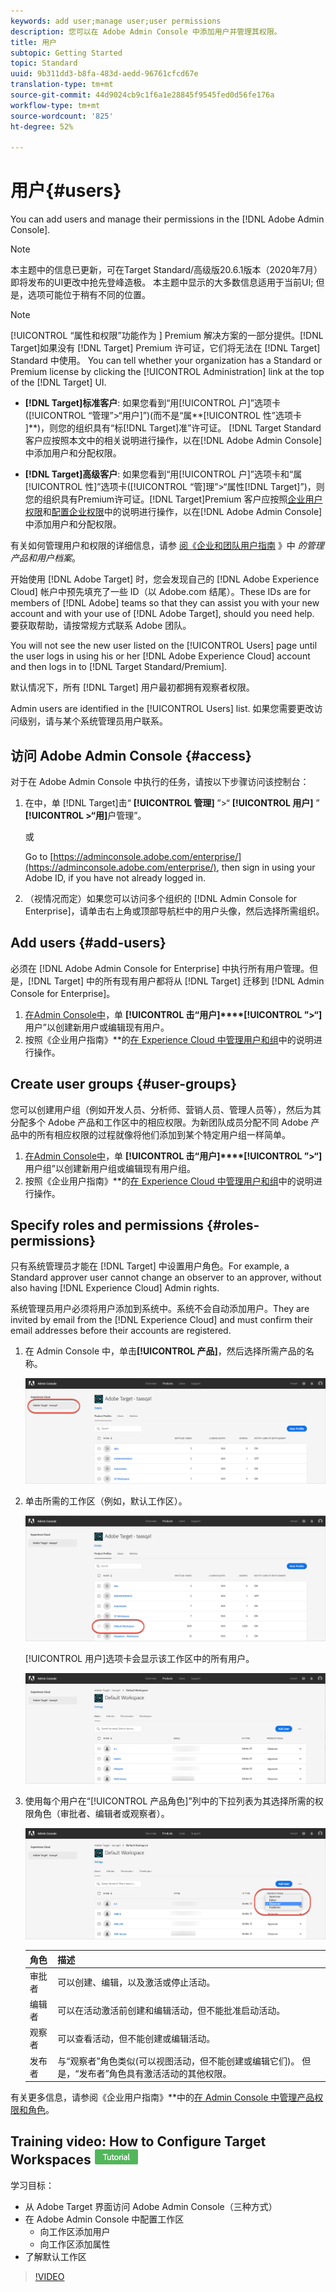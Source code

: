 ```yaml
---
keywords: add user;manage user;user permissions
description: 您可以在 Adobe Admin Console 中添加用户并管理其权限。
title: 用户
subtopic: Getting Started
topic: Standard
uuid: 9b311dd3-b8fa-483d-aedd-96761cfcd67e
translation-type: tm+mt
source-git-commit: 44d9024cb9c1f6a1e28845f9545fed0d56fe176a
workflow-type: tm+mt
source-wordcount: '825'
ht-degree: 52%

---
```



# 用户{#users}

You can add users and manage their permissions in the [!DNL Adobe Admin Console].

>[!NOTE]
>
>本主题中的信息已更新，可在Target Standard/高级版20.6.1版本（2020年7月）即将发布的UI更改中抢先登峰造极。 本主题中显示的大多数信息适用于当前UI; 但是，选项可能位于稍有不同的位置。

>[!NOTE]
>
>[!UICONTROL “属性和权限”功能作为 ] Premium 解决方案的一部分提供。[!DNL Target]如果没有 [!DNL Target] Premium 许可证，它们将无法在 [!DNL Target] Standard 中使用。
>You can tell whether your organization has a Standard or Premium license by clicking the [!UICONTROL Administration] link at the top of the [!DNL Target] UI.
>
>* **[!DNL Target]标准客户&#x200B;**: 如果您看到“用[!UICONTROL 户]”选项卡([!UICONTROL “管理”>“用户]”)(而不是“属**[!UICONTROL 性”选项卡&#x200B;]**)，则您的组织具有“标[!DNL Target]准”许可证。 [!DNL Target Standard 客户应按照本文中的相关说明进行操作，以在[!DNL Adobe Admin Console]中添加用户和分配权限。
   >
   >
* **[!DNL Target]高级客户&#x200B;**: 如果您看到“用[!UICONTROL 户]”选项卡和“属[!UICONTROL 性]”选项卡([!UICONTROL “管]理”>“属性[!DNL Target]”)，则您的组织具有Premium许可证。[!DNL Target]Premium 客户应按照[企业用户权限](/help/administrating-target/c-user-management/property-channel/property-channel.md)和[配置企业权限](/help/administrating-target/c-user-management/property-channel/properties-overview.md)中的说明进行操作，以在[!DNL Adobe Admin Console]中添加用户和分配权限。
>
>
有关如何管理用户和权限的详细信息，请参 [阅《企业和团队用户指南](https://helpx.adobe.com/enterprise/using/manage-products-and-profiles.html) 》中 *的管理产品和用户档案*。

开始使用 [!DNL Adobe Target] 时，您会发现自己的 [!DNL Adobe Experience Cloud] 帐户中预先填充了一些 ID（以 Adobe.com 结尾）。These IDs are for members of [!DNL Adobe] teams so that they can assist you with your new account and with your use of [!DNL Adobe Target], should you need help. 要获取帮助，请按常规方式联系 Adobe 团队。

You will not see the new user listed on the [!UICONTROL Users] page until the user logs in using his or her [!DNL Adobe Experience Cloud] account and then logs in to [!DNL Target Standard/Premium].

默认情况下，所有 [!DNL Target] 用户最初都拥有观察者权限。

Admin users are identified in the [!UICONTROL Users] list. 如果您需要更改访问级别，请与某个系统管理员用户联系。

## 访问 Adobe Admin Console {#access}

对于在 Adobe Admin Console 中执行的任务，请按以下步骤访问该控制台：

1. 在中，单 [!DNL Target]击“ **[!UICONTROL 管理]** ”>“ **[!UICONTROL 用户]** ” **[!UICONTROL >“用]**&#x200B;户管理”。

   或

   Go to [https://adminconsole.adobe.com/enterprise/](https://adminconsole.adobe.com/enterprise/), then sign in using your Adobe ID, if you have not already logged in.

1. （视情况而定）如果您可以访问多个组织的 [!DNL Admin Console for Enterprise]，请单击右上角或顶部导航栏中的用户头像，然后选择所需组织。

## Add users {#add-users}

必须在 [!DNL Adobe Admin Console for Enterprise] 中执行所有用户管理。但是，[!DNL Target] 中的所有现有用户都将从 [!DNL Target] 迁移到 [!DNL Admin Console for Enterprise]。

1. [在Admin Console中](../../../administrating-target/c-user-management/c-user-management/user-management.md#section_79796E0227D048F59BAE0AB02E544EBE)，单 **[!UICONTROL 击“用户]****[!UICONTROL ”>“]** 用户”以创建新用户或编辑现有用户。
1. 按照《企业用户指南》**&#x200B;的[在 Experience Cloud 中管理用户和组](https://helpx.adobe.com/enterprise/help/users.html)中的说明进行操作。

## Create user groups {#user-groups}

您可以创建用户组（例如开发人员、分析师、营销人员、管理人员等），然后为其分配多个 Adobe 产品和工作区中的相应权限。为新团队成员分配不同 Adobe 产品中的所有相应权限的过程就像将他们添加到某个特定用户组一样简单。

1. [在Admin Console中](../../../administrating-target/c-user-management/c-user-management/user-management.md#section_79796E0227D048F59BAE0AB02E544EBE)，单 **[!UICONTROL 击“用户]****[!UICONTROL ”>“]** 用户组”以创建新用户组或编辑现有用户组。
1. 按照《企业用户指南》**&#x200B;的[在 Experience Cloud 中管理用户和组](https://helpx.adobe.com/enterprise/help/users.html)中的说明进行操作。

## Specify roles and permissions {#roles-permissions}

只有系统管理员才能在 [!DNL Target] 中设置用户角色。For example, a Standard approver user cannot change an observer to an approver, without also having [!DNL Experience Cloud] Admin rights.

系统管理员用户必须将用户添加到系统中。系统不会自动添加用户。They are invited by email from the [!DNL Experience Cloud] and must confirm their email addresses before their accounts are registered.

1. [](../../../administrating-target/c-user-management/c-user-management/user-management.md#section_79796E0227D048F59BAE0AB02E544EBE)在 Admin Console 中，单击&#x200B;**[!UICONTROL 产品]**，然后选择所需产品的名称。

   ![“产品”选项卡](/help/administrating-target/c-user-management/c-user-management/assets/workspace-publisher.png)

1. 单击所需的工作区（例如，默认工作区）。

   ![默认工作区](/help/administrating-target/c-user-management/c-user-management/assets/default-workspace-new.png)

   [!UICONTROL 用户]选项卡会显示该工作区中的所有用户。

   ![配置用户](/help/administrating-target/c-user-management/c-user-management/assets/configuration_users-new-publisher.png)

1. 使用每个用户在“[!UICONTROL 产品角色]”列中的下拉列表为其选择所需的权限角色（审批者、编辑者或观察者）。

   ![产品角色下拉式列表](/help/administrating-target/c-user-management/c-user-management/assets/product-role-new.png)

   | 角色 | 描述 |
   |--- |--- |
   | 审批者 | 可以创建、编辑，以及激活或停止活动。 |
   | 编辑者 | 可以在活动激活前创建和编辑活动，但不能批准启动活动。 |
   | 观察者 | 可以查看活动，但不能创建或编辑活动。 |
   | 发布者 | 与“观察者”角色类似(可以视图活动，但不能创建或编辑它们)。 但是，“发布者”角色具有激活活动的其他权限。 |

有关更多信息，请参阅《企业用户指南》**&#x200B;中的[在 Admin Console 中管理产品权限和角色](https://helpx.adobe.com/enterprise/help/manage-permissions-and-roles.html)。

## Training video: How to Configure Target Workspaces ![Tutorial badge](/help/assets/tutorial.png)

学习目标：

* 从 Adobe Target 界面访问 Adobe Admin Console（三种方式）
* 在 Adobe Admin Console 中配置工作区
   * 向工作区添加用户
   * 向工作区添加属性
* 了解默认工作区

>[!VIDEO](https://video.tv.adobe.com/v/19463/)
